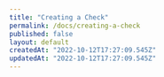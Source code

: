 ```yaml
---
title: "Creating a Check"
permalink: /docs/creating-a-check
published: false
layout: default
createdAt: "2022-10-12T17:27:09.545Z"
updatedAt: "2022-10-12T17:27:09.545Z"
---
```

